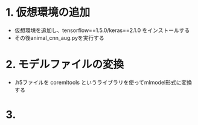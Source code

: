 # 1. 仮想環境の追加
* 仮想環境を追加し、tensorflow==1.5.0/keras==2.1.0 をインストールする
* その後animal_cnn_aug.pyを実行する

# 2. モデルファイルの変換
* .h5ファイルを coremltools というライブラリを使ってmlmodel形式に変換する

# 3. 